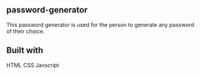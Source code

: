 ## password-generator
This password generator is used for the person to generate any password of their choice. 
## Built with 
HTML
CSS 
Javscript
